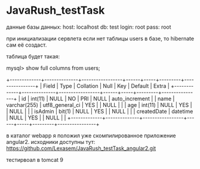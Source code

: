 # JavaRush_testTask
данные базы данных:
host: localhost
db: test
login: root
pass: root

при инициализации сервлета если нет таблицы users в базе,
то hibernate сам её создаст.

таблица будет такая:

mysql> show full columns from users;

+-------------+--------------+-----------------+------+-----+---------+----------------+
| Field       | Type         | Collation       | Null | Key | Default | Extra          |
+-------------+--------------+-----------------+------+-----+---------+----------------+
| id          | int(11)      | NULL            | NO   | PRI | NULL    | auto_increment |
| name        | varchar(255) | utf8_general_ci | YES  |     | NULL    |                |
| age         | int(11)      | NULL            | YES  |     | NULL    |                |
| isAdmin     | bit(1)       | NULL            | YES  |     | NULL    |                |
| createdDate | datetime     | NULL            | YES  |     | NULL    |                |
+-------------+--------------+-----------------+------+-----+---------+----------------+


в каталог webapp я положил уже скомпилированное приложение angular2.
исходники доступны тут: https://github.com/Lexasem/JavaRush_testTask_angular2.git

тестирвоал в tomcat 9